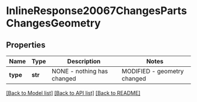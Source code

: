 # InlineResponse20067ChangesPartsChangesGeometry

## Properties
Name | Type | Description | Notes
------------ | ------------- | ------------- | -------------
**type** | **str** | NONE - nothing has             changed|MODIFIED - geometry changed | [optional] 

[[Back to Model list]](../README.md#documentation-for-models) [[Back to API list]](../README.md#documentation-for-api-endpoints) [[Back to README]](../README.md)


